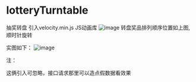 # lotteryTurntable
抽奖转盘
引入velocity.min.js JS动画库
![image](https://user-images.githubusercontent.com/22394261/117411885-ae31c180-af46-11eb-8907-d9e19a4d8952.png)
转盘奖品排列顺序位置如上图,顺时针旋转

实图如下：
![image](https://user-images.githubusercontent.com/22394261/117411934-bee23780-af46-11eb-9c0d-a40c61e0bcc9.png)


注：<script src="../library/constants.js" type="text/javascript"></script>
  <script src="../library/util.js" type="text/javascript"></script>
  这俩引入可忽略，接口请求那里可以造点假数据看效果
